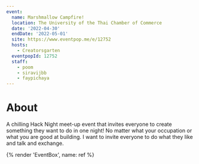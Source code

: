 ```yaml
---
event:
  name: Marshmallow Campfire!
  location: The University of the Thai Chamber of Commerce
  date: '2022-04-30'
  endDate: '2022-05-01'
  site: https://www.eventpop.me/e/12752
  hosts:
    - Creatorsgarten
  eventpopId: 12752
  staff:
    - poom
    - siravijbb
    - faypichaya
---
```


# About

A chilling Hack Night meet-up event that invites everyone to create something they want to do in one night! No matter what your occupation or what you are good at building. I want to invite everyone to do what they like and talk and exchange.

{% render 'EventBox', name: ref %}
